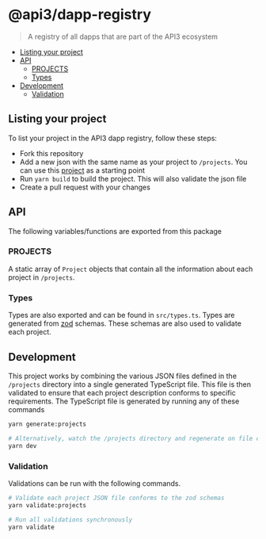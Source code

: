 # @api3/dapp-registry

> A registry of all dapps that are part of the API3 ecosystem

- [Listing your project](#listing-your-project)
- [API](#api)
  - [PROJECTS](#projects)
  - [Types](#types)
- [Development](#development)
  - [Validation](#validation)

## Listing your project

To list your project in the API3 dapp registry, follow these steps:

- Fork this repository
- Add a new json with the same name as your project to `/projects`. You can use this [project](./projects/Shrike-Perps.json) as a starting point
- Run `yarn build` to build the project. This will also validate the json file
- Create a pull request with your changes

## API

The following variables/functions are exported from this package

### PROJECTS

A static array of `Project` objects that contain all the information about each project in `/projects`.

### Types

Types are also exported and can be found in `src/types.ts`.
Types are generated from [zod](https://github.com/colinhacks/zod) schemas.
These schemas are also used to validate each project.

## Development

This project works by combining the various JSON files defined in the `/projects` directory into a single generated TypeScript file.
This file is then validated to ensure that each project description conforms to specific requirements.
The TypeScript file is generated by running any of these commands

```sh
yarn generate:projects

# Alternatively, watch the /projects directory and regenerate on file change
yarn dev
```

### Validation

Validations can be run with the following commands.

```sh
# Validate each project JSON file conforms to the zod schemas
yarn validate:projects

# Run all validations synchronously
yarn validate
```
